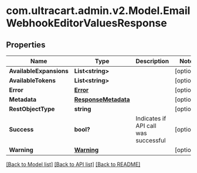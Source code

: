 # com.ultracart.admin.v2.Model.EmailWebhookEditorValuesResponse
## Properties

Name | Type | Description | Notes
------------ | ------------- | ------------- | -------------
**AvailableExpansions** | **List&lt;string&gt;** |  | [optional] 
**AvailableTokens** | **List&lt;string&gt;** |  | [optional] 
**Error** | [**Error**](Error.md) |  | [optional] 
**Metadata** | [**ResponseMetadata**](ResponseMetadata.md) |  | [optional] 
**RestObjectType** | **string** |  | [optional] 
**Success** | **bool?** | Indicates if API call was successful | [optional] 
**Warning** | [**Warning**](Warning.md) |  | [optional] 


[[Back to Model list]](../README.md#documentation-for-models) [[Back to API list]](../README.md#documentation-for-api-endpoints) [[Back to README]](../README.md)


